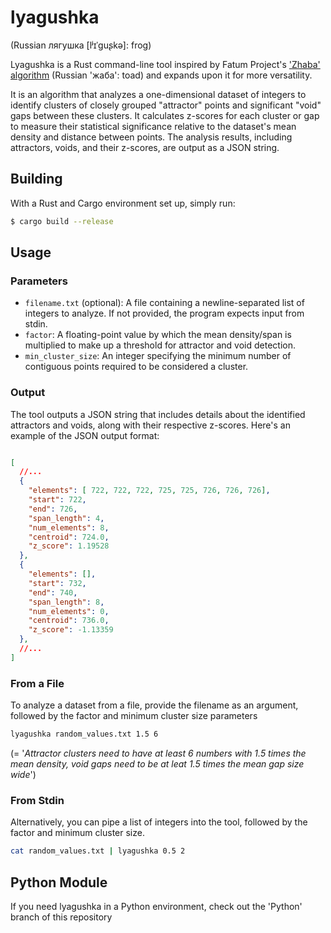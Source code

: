 # lyagushka

(Russian лягушка [lʲɪˈɡuʂkə]: frog)

Lyagushka is a Rust command-line tool inspired by Fatum Project's ['Zhaba' algorithm](https://gist.github.com/randogoth/ab5ab9e8665303be176f16241e7b26b5) (Russian 'жаба': toad) and expands upon it for more versatility.

It is an algorithm that analyzes a one-dimensional dataset of integers to identify clusters of closely grouped "attractor" points and significant "void" gaps between these clusters. It calculates z-scores for each cluster or gap to measure their statistical significance relative to the dataset's mean density and distance between points. The analysis results, including attractors, voids, and their z-scores, are output as a JSON string.

## Building

With a Rust and Cargo environment set up, simply run:

```sh
$ cargo build --release
```

## Usage

### Parameters

*  `filename.txt` (optional): A file containing a newline-separated list of integers to analyze. If not provided, the program expects input from stdin.
*  `factor`: A floating-point value by which the mean density/span is multiplied to make up a threshold for attractor and void detection.
*  `min_cluster_size`: An integer specifying the minimum number of contiguous points required to be considered a cluster.

### Output

The tool outputs a JSON string that includes details about the identified attractors and voids, along with their respective z-scores. Here's an example of the JSON output format:

```json

[
  //...
  {
    "elements": [ 722, 722, 722, 725, 725, 726, 726, 726],
    "start": 722,
    "end": 726,
    "span_length": 4,
    "num_elements": 8,
    "centroid": 724.0,
    "z_score": 1.19528
  },
  {
    "elements": [],
    "start": 732,
    "end": 740,
    "span_length": 8,
    "num_elements": 0,
    "centroid": 736.0,
    "z_score": -1.13359
  },
  //...
]
```

### From a File

To analyze a dataset from a file, provide the filename as an argument, followed by the factor and minimum cluster size parameters
```sh
lyagushka random_values.txt 1.5 6
```
(= '*Attractor clusters need to have at least 6 numbers with 1.5 times the mean density, void gaps need to be at leat 1.5 times the mean gap size wide*')

### From Stdin

Alternatively, you can pipe a list of integers into the tool, followed by the factor and minimum cluster size.

```sh
cat random_values.txt | lyagushka 0.5 2
```

## Python Module

If you need lyagushka in a Python environment, check out the 'Python' branch of this repository